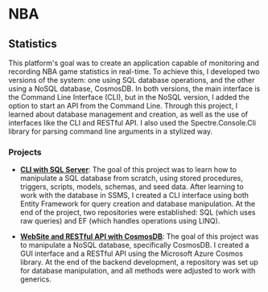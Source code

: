 # NBA

## Statistics

This platform's goal was to create an application capable of monitoring and recording NBA game statistics in real-time. To achieve this, I developed two versions of the system: one using SQL database operations, and the other using a NoSQL database, CosmosDB. In both versions, the main interface is the Command Line Interface (CLI), but in the NoSQL version, I added the option to start an API from the Command Line. Through this project, I learned about database management and creation, as well as the use of interfaces like the CLI and RESTful API. I also used the Spectre.Console.Cli library for parsing command line arguments in a stylized way.

### Projects

- **[CLI with SQL Server](CLI%20with%20SQL%20Server)**: The goal of this project was to learn how to manipulate a SQL database from scratch, using stored procedures, triggers, scripts, models, schemas, and seed data. After learning to work with the database in SSMS, I created a CLI interface using both Entity Framework for query creation and database manipulation. At the end of the project, two repositories were established: SQL (which uses raw queries) and EF (which handles operations using LINQ).

- **[WebSite and RESTful API with CosmosDB](WebSite%20with%20CosmosDB)**: The goal of this project was to manipulate a NoSQL database, specifically CosmosDB. I created a GUI interface and a RESTful API using the Microsoft Azure Cosmos library. At the end of the backend development, a repository was set up for database manipulation, and all methods were adjusted to work with generics.

